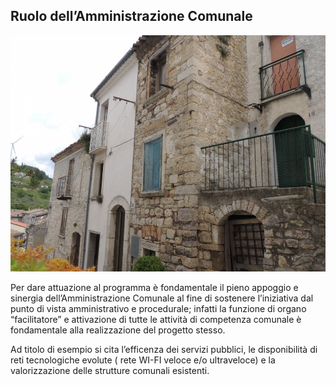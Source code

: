 ## Ruolo dell’Amministrazione Comunale

![Image of SGL](/masonry/1/DSCN7025.jpg)

Per dare attuazione al programma è fondamentale il pieno appoggio e sinergia dell’Amministrazione Comunale al fine di
sostenere l’iniziativa dal punto di vista amministrativo e procedurale; infatti la funzione di organo “facilitatore” e
attivazione di tutte le attività di competenza comunale è fondamentale alla realizzazione del progetto stesso.

Ad titolo di esempio si cita l’efficenza dei servizi pubblici, le disponibilità di reti tecnologiche evolute ( rete
WI-FI veloce e/o ultraveloce) e la valorizzazione delle strutture comunali esistenti.

